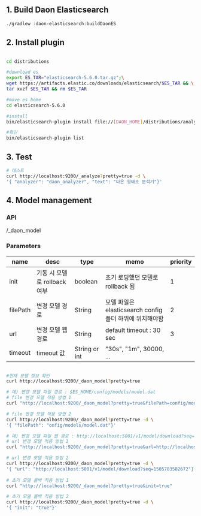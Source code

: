 ## 1. Build Daon Elasticsearch

```bash
./gradlew :daon-elasticsearch:buildDaonES
```
## 2. Install plugin

```bash

cd distributions

#download es
export ES_TAR="elasticsearch-5.6.0.tar.gz";\
wget https://artifacts.elastic.co/downloads/elasticsearch/$ES_TAR && \
tar xvzf $ES_TAR && rm $ES_TAR

#move es home
cd elasticsearch-5.6.0

#install
bin/elasticsearch-plugin install file://[DAON_HOME]/distributions/analysis-daon-5.6.0.zip

#확인
bin/elasticsearch-plugin list

```

## 3. Test

```bash
# 테스트
curl http://localhost:9200/_analyze?pretty=true -d \
'{ "analyzer": "daon_analyzer", "text": "다온 형태소 분석기"}'

```

## 4. Model management

### API
/_daon_model

### Parameters
| ﻿name     | desc             | type | memo                   | priority
|-----------|----------------- |------|----------------------------------|----|
| init      | 기동 시 모델로 rollback 여부 | boolean | 초기 로딩했던 모델로 rollback 됨  |  1 |
| filePath  | 변경 모델 경로      | String | 모델 파일은 elasticsearch config 폴더 하위에 위치해야함 | 2 |
| url       | 변경 모델 웹 경로    | String | default timeout : 30 sec | 3 |
| timeout   | timeout 값       | String or int | "30s", "1m", 30000, ...                     |

```bash

#현재 모델 정보 확인
curl http://localhost:9200/_daon_model?pretty=true

# 예) 변경 모델 파일 경로 : $ES_HOME/config/models/model.dat
# file 변경 모델 적용 방법 1 
curl "http://localhost:9200/_daon_model?pretty=true&filePath=config/models/model.dat"

# file 변경 모델 적용 방법 2
curl http://localhost:9200/_daon_model?pretty=true -d \
'{ "filePath": "onfig/models/model.dat"}'

# 예) 변경 모델 파일 웹 경로 : http://localhost:5001/v1/model/download?seq=1505783582672
# url 변경 모델 적용 방법 1
curl "http://localhost:9200/_daon_model?pretty=true&url=http://localhost:5001/v1/model/download?seq=1505783582672"

# url 변경 모델 적용 방법 2
curl http://localhost:9200/_daon_model?pretty=true -d \
'{ "url": "http://localhost:5001/v1/model/download?seq=1505783582672"}'
 
# 초기 모델 롤백 적용 방법 1 
curl "http://localhost:9200/_daon_model?pretty=true&init=true"

# 초기 모델 롤백 적용 방법 2
curl http://localhost:9200/_daon_model?pretty=true -d \
'{ "init": "true"}'




```